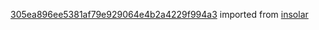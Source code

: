 [305ea896ee5381af79e929064e4b2a4229f994a3](https://github.com/insolar/insolar/commit/305ea896ee5381af79e929064e4b2a4229f994a3) imported from [insolar](https://github.com/insolar/insolar)
